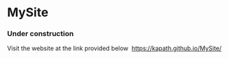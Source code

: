 # MySite

### Under construction


Visit the website at the link provided below 
https://kapath.github.io/MySite/


